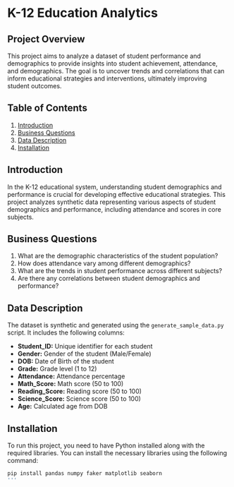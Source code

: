 # K-12 Education Analytics

## Project Overview

This project aims to analyze a dataset of student performance and demographics to provide insights into student achievement, attendance, and demographics. The goal is to uncover trends and correlations that can inform educational strategies and interventions, ultimately improving student outcomes.

## Table of Contents

1. [Introduction](#introduction)
2. [Business Questions](#business-questions)
3. [Data Description](#data-description)
4. [Installation](#installation)

## Introduction

In the K-12 educational system, understanding student demographics and performance is crucial for developing effective educational strategies. This project analyzes synthetic data representing various aspects of student demographics and performance, including attendance and scores in core subjects.

## Business Questions

1. What are the demographic characteristics of the student population?
2. How does attendance vary among different demographics?
3. What are the trends in student performance across different subjects?
4. Are there any correlations between student demographics and performance?

## Data Description

The dataset is synthetic and generated using the `generate_sample_data.py` script. It includes the following columns:

- **Student_ID:** Unique identifier for each student
- **Gender:** Gender of the student (Male/Female)
- **DOB:** Date of Birth of the student
- **Grade:** Grade level (1 to 12)
- **Attendance:** Attendance percentage
- **Math_Score:** Math score (50 to 100)
- **Reading_Score:** Reading score (50 to 100)
- **Science_Score:** Science score (50 to 100)
- **Age:** Calculated age from DOB

## Installation

To run this project, you need to have Python installed along with the required libraries. You can install the necessary libraries using the following command:

```bash
pip install pandas numpy faker matplotlib seaborn
'''


